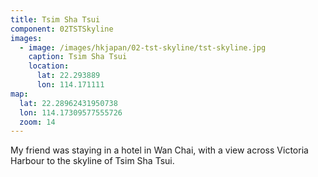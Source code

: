 ```yaml
---
title: Tsim Sha Tsui
component: 02TSTSkyline
images:
  - image: /images/hkjapan/02-tst-skyline/tst-skyline.jpg
    caption: Tsim Sha Tsui
    location:
      lat: 22.293889
      lon: 114.171111
map:
  lat: 22.28962431950738
  lon: 114.17309577555726
  zoom: 14
---
```


My friend was staying in a hotel in Wan Chai, with a view across Victoria Harbour to the skyline of Tsim Sha Tsui.